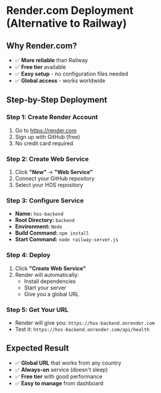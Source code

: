 # Render.com Deployment (Alternative to Railway)

## Why Render.com?
- ✅ **More reliable** than Railway
- ✅ **Free tier** available
- ✅ **Easy setup** - no configuration files needed
- ✅ **Global access** - works worldwide

## Step-by-Step Deployment

### Step 1: Create Render Account
1. Go to https://render.com
2. Sign up with GitHub (free)
3. No credit card required

### Step 2: Create Web Service
1. Click **"New"** → **"Web Service"**
2. Connect your GitHub repository
3. Select your HOS repository

### Step 3: Configure Service
- **Name:** `hos-backend`
- **Root Directory:** `backend`
- **Environment:** `Node`
- **Build Command:** `npm install`
- **Start Command:** `node railway-server.js`

### Step 4: Deploy
1. Click **"Create Web Service"**
2. Render will automatically:
   - Install dependencies
   - Start your server
   - Give you a global URL

### Step 5: Get Your URL
- Render will give you: `https://hos-backend.onrender.com`
- Test it: `https://hos-backend.onrender.com/api/health`

## Expected Result
- ✅ **Global URL** that works from any country
- ✅ **Always-on** service (doesn't sleep)
- ✅ **Free tier** with good performance
- ✅ **Easy to manage** from dashboard
